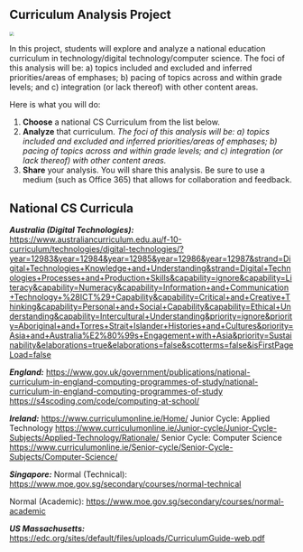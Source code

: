 ## Curriculum Analysis Project

<img src="https://images.unsplash.com/photo-1484069560501-87d72b0c3669?q=80&w=2070&auto=format&fit=crop&ixlib=rb-4.0.3&ixid=M3wxMjA3fDB8MHxwaG90by1wYWdlfHx8fGVufDB8fHx8fA%3D%3D" style="zoom:47%;" />



In this project, students will explore and analyze a national education curriculum in technology/digital technology/computer science. The foci of this analysis will be: a) topics included and excluded and inferred priorities/areas of emphases; b) pacing of topics across and within grade levels; and c) integration (or lack thereof) with other content areas.

Here is what you will do:

1. **Choose** a national CS Curriculum from the list below.
2. **Analyze** that curriculum. *The foci of this analysis will be: a) topics included and excluded and inferred priorities/areas of emphases; b) pacing of topics across and within grade levels; and c) integration (or lack thereof) with other content areas.*
3. **Share** your analysis. You will share this analysis. Be sure to use a medium (such as Office 365) that allows for collaboration and feedback.



## National CS Curricula

***Australia (Digital Technologies):*** 
https://www.australiancurriculum.edu.au/f-10-curriculum/technologies/digital-technologies/?year=12983&year=12984&year=12985&year=12986&year=12987&strand=Digital+Technologies+Knowledge+and+Understanding&strand=Digital+Technologies+Processes+and+Production+Skills&capability=ignore&capability=Literacy&capability=Numeracy&capability=Information+and+Communication+Technology+%28ICT%29+Capability&capability=Critical+and+Creative+Thinking&capability=Personal+and+Social+Capability&capability=Ethical+Understanding&capability=Intercultural+Understanding&priority=ignore&priority=Aboriginal+and+Torres+Strait+Islander+Histories+and+Cultures&priority=Asia+and+Australia%E2%80%99s+Engagement+with+Asia&priority=Sustainability&elaborations=true&elaborations=false&scotterms=false&isFirstPageLoad=false

***England:***
https://www.gov.uk/government/publications/national-curriculum-in-england-computing-programmes-of-study/national-curriculum-in-england-computing-programmes-of-study
https://s4scoding.com/code/computing-at-school/

***Ireland:***
https://www.curriculumonline.ie/Home/
Junior Cycle: Applied Technology
https://www.curriculumonline.ie/Junior-cycle/Junior-Cycle-Subjects/Applied-Technology/Rationale/
Senior Cycle: Computer Science
https://www.curriculumonline.ie/Senior-cycle/Senior-Cycle-Subjects/Computer-Science/

***Singapore:***
Normal (Technical):
https://www.moe.gov.sg/secondary/courses/normal-technical

Normal (Academic):
https://www.moe.gov.sg/secondary/courses/normal-academic

***US Massachusetts:***
https://edc.org/sites/default/files/uploads/CurriculumGuide-web.pdf